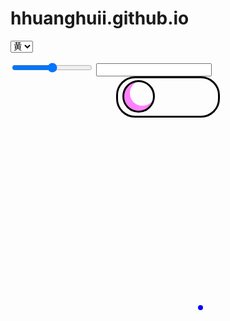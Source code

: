 # hhuanghuii.github.io
<html>
<head> 
<meta charset="utf-8"> 
<title></title> 
<style>
.outbox{
 margin:auto;
 height:60px;
 width:160px;
 border: 3px solid black;
 border-radius: 30px;
 }
.insidebox{
 width:46px;
 height:46px;
 border:3px solid black;
 border-radius:100%;
 margin-left:7px;
 margin-top:3px;
 box-shadow: 6px -5px 0 3px #ff81ff inset;
  
 }
 .focus{
  position:absolute;
  padding:300px;
 }
 .dot{
  width:8px;
  height:8px;
  background-color:blue;
  border-radius:100%;
 }
 .focus div[class^="ripple"]{
  position:absolute;
  top:50%;
  left:50%;
  transform: translate(-50%,-50%);
  border-radius:50%;
   width:1px;
  height:1px;
  
  box-shadow: 0 0 6px blue;
  animation:jiaodian 3s linear infinite;
  
 
 }
 @keyframes jiaodian{
  0%{}
  100%{width:60px; height:60px}
  
 }
 .ripple2{
  animation-delay:1s!important;
 }
 .ripple3{
  animation-delay:2s!important;
 }
</style>
</head>
<body>
 
<form>
<select>
<option value="黄">黄</option>
<option value="梁">梁</option>
<option value="陈">陈</option>
<option value="胡">胡</option>
</select>
</form>
<input type="range">
<input type=-"color">

<div class="outbox">
 <div class="insidebox"></div>
</div>
<div class="focus">
 <div class="dot">
  <div class="ripple1"></div>
  <div class="ripple2"></div>
  <div class="ripple3"></div>
 </div>
 

</div>
 
 
 
</body>
</html>

